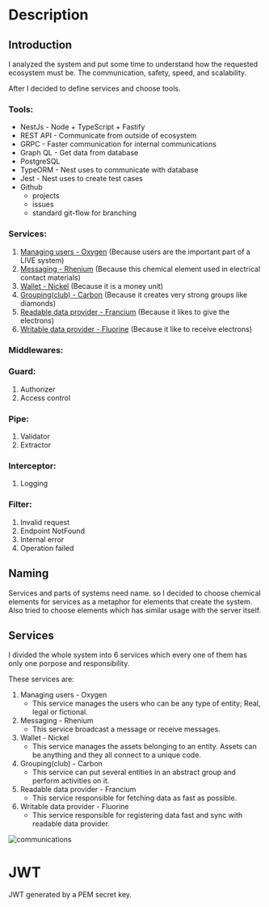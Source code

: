 # Description

## Introduction

I analyzed the system and put some time to understand how the requested ecosystem must be. The communication, safety, speed, and scalability.

After I decided to define services and choose tools.

### Tools:
- NestJs - Node + TypeScript + Fastify
- REST API - Communicate from outside of ecosystem
- GRPC - Faster communication for internal communications
- Graph QL - Get data from database
- PostgreSQL
- TypeORM - Nest uses to communicate with database
- Jest - Nest uses to create test cases
- Github
  - projects
  - issues
  - standard git-flow for branching

### Services:
1. [Managing users - Oxygen](https://github.com/gaming-SaaS/oxygen) (Because users are the important part of a LIVE system)
2. [Messaging - Rhenium](https://github.com/gaming-SaaS/rhenium) (Because this chemical element used in electrical contact materials)
3. [Wallet - Nickel](https://github.com/gaming-SaaS/nickel) (Because it is a money unit)
4. [Grouping(club) - Carbon](https://github.com/gaming-SaaS/carbon) (Because it creates very strong groups like diamonds)
5. [Readable data provider - Francium](https://github.com/gaming-SaaS/francium) (Because it likes to give the electrons)
6. [Writable data provider - Fluorine](https://github.com/gaming-SaaS/fluorine) (Because it like to receive electrons)

### Middlewares:

### Guard:
1. Authorizer
2. Access control

### Pipe:
1. Validator
2. Extractor

### Interceptor:
1. Logging

### Filter:
1. Invalid request
2. Endpoint NotFound
3. Internal error
4. Operation failed

## Naming

Services and parts of systems need name. so I decided to choose chemical elements for services as a metaphor for elements that create the system. Also tried to choose elements which has similar usage with the server itself.


## Services

I divided the whole system into 6 services which every one of them has only one porpose and responsibility.

These services are:

1. Managing users - Oxygen
   - This service manages the users who can be any type of entity; Real, legal or fictional.
2. Messaging - Rhenium
   - This service broadcast a message or receive messages.
3. Wallet - Nickel
   - This service manages the assets belonging to an entity. Assets can be anything and they all connect to a unique code.
4. Grouping(club) - Carbon
   - This service can put several entities in an abstract group and perform activities on it.
5. Readable data provider - Francium
   - This service responsible for fetching data as fast as possible.
6. Writable data provider - Fluorine
   - This service responsible for registering data fast and sync with readable data provider.
   
![communications](https://user-images.githubusercontent.com/3008331/180456717-e12a765c-fb53-4c7a-b3bc-1021955f9d7c.png)

# JWT

JWT generated by a PEM secret key.

